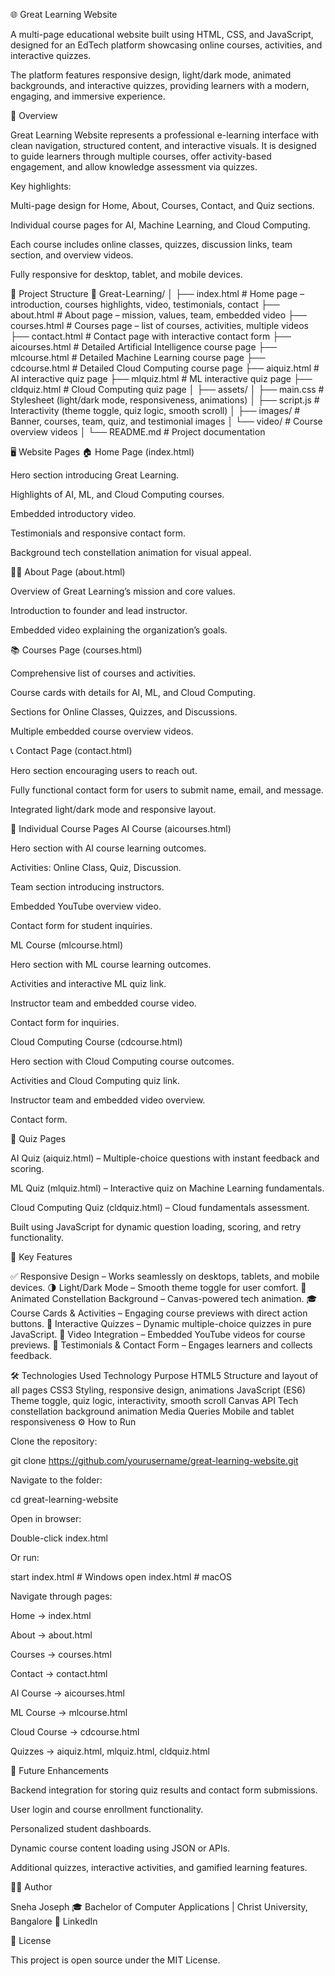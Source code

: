 🌐 Great Learning Website

A multi-page educational website built using HTML, CSS, and JavaScript, designed for an EdTech platform showcasing online courses, activities, and interactive quizzes.

The platform features responsive design, light/dark mode, animated backgrounds, and interactive quizzes, providing learners with a modern, engaging, and immersive experience.

📖 Overview

Great Learning Website represents a professional e-learning interface with clean navigation, structured content, and interactive visuals.
It is designed to guide learners through multiple courses, offer activity-based engagement, and allow knowledge assessment via quizzes.

Key highlights:

Multi-page design for Home, About, Courses, Contact, and Quiz sections.

Individual course pages for AI, Machine Learning, and Cloud Computing.

Each course includes online classes, quizzes, discussion links, team section, and overview videos.

Fully responsive for desktop, tablet, and mobile devices.

🧩 Project Structure
📂 Great-Learning/
│
├── index.html              # Home page – introduction, courses highlights, video, testimonials, contact
├── about.html              # About page – mission, values, team, embedded video
├── courses.html            # Courses page – list of courses, activities, multiple videos
├── contact.html            # Contact page with interactive contact form
├── aicourses.html          # Detailed Artificial Intelligence course page
├── mlcourse.html           # Detailed Machine Learning course page
├── cdcourse.html           # Detailed Cloud Computing course page
├── aiquiz.html             # AI interactive quiz page
├── mlquiz.html             # ML interactive quiz page
├── cldquiz.html            # Cloud Computing quiz page
│
├── assets/
│   ├── main.css            # Stylesheet (light/dark mode, responsiveness, animations)
│   ├── script.js           # Interactivity (theme toggle, quiz logic, smooth scroll)
│   ├── images/             # Banner, courses, team, quiz, and testimonial images
│   └── video/              # Course overview videos
│
└── README.md               # Project documentation

🖥️ Website Pages
🏠 Home Page (index.html)

Hero section introducing Great Learning.

Highlights of AI, ML, and Cloud Computing courses.

Embedded introductory video.

Testimonials and responsive contact form.

Background tech constellation animation for visual appeal.

👩‍🏫 About Page (about.html)

Overview of Great Learning’s mission and core values.

Introduction to founder and lead instructor.

Embedded video explaining the organization’s goals.

📚 Courses Page (courses.html)

Comprehensive list of courses and activities.

Course cards with details for AI, ML, and Cloud Computing.

Sections for Online Classes, Quizzes, and Discussions.

Multiple embedded course overview videos.

📞 Contact Page (contact.html)

Hero section encouraging users to reach out.

Fully functional contact form for users to submit name, email, and message.

Integrated light/dark mode and responsive layout.

🤖 Individual Course Pages
AI Course (aicourses.html)

Hero section with AI course learning outcomes.

Activities: Online Class, Quiz, Discussion.

Team section introducing instructors.

Embedded YouTube overview video.

Contact form for student inquiries.

ML Course (mlcourse.html)

Hero section with ML course learning outcomes.

Activities and interactive ML quiz link.

Instructor team and embedded course video.

Contact form for inquiries.

Cloud Computing Course (cdcourse.html)

Hero section with Cloud Computing course outcomes.

Activities and Cloud Computing quiz link.

Instructor team and embedded video overview.

Contact form.

📝 Quiz Pages

AI Quiz (aiquiz.html) – Multiple-choice questions with instant feedback and scoring.

ML Quiz (mlquiz.html) – Interactive quiz on Machine Learning fundamentals.

Cloud Computing Quiz (cldquiz.html) – Cloud fundamentals assessment.

Built using JavaScript for dynamic question loading, scoring, and retry functionality.

🚀 Key Features

✅ Responsive Design – Works seamlessly on desktops, tablets, and mobile devices.
🌗 Light/Dark Mode – Smooth theme toggle for user comfort.
💫 Animated Constellation Background – Canvas-powered tech animation.
🎓 Course Cards & Activities – Engaging course previews with direct action buttons.
🧠 Interactive Quizzes – Dynamic multiple-choice quizzes in pure JavaScript.
🎥 Video Integration – Embedded YouTube videos for course previews.
💬 Testimonials & Contact Form – Engages learners and collects feedback.

🛠️ Technologies Used
Technology	Purpose
HTML5	Structure and layout of all pages
CSS3	Styling, responsive design, animations
JavaScript (ES6)	Theme toggle, quiz logic, interactivity, smooth scroll
Canvas API	Tech constellation background animation
Media Queries	Mobile and tablet responsiveness
⚙️ How to Run

Clone the repository:

git clone https://github.com/yourusername/great-learning-website.git


Navigate to the folder:

cd great-learning-website


Open in browser:

Double-click index.html

Or run:

start index.html    # Windows
open index.html     # macOS


Navigate through pages:

Home → index.html

About → about.html

Courses → courses.html

Contact → contact.html

AI Course → aicourses.html

ML Course → mlcourse.html

Cloud Course → cdcourse.html

Quizzes → aiquiz.html, mlquiz.html, cldquiz.html

🧠 Future Enhancements

Backend integration for storing quiz results and contact form submissions.

User login and course enrollment functionality.

Personalized student dashboards.

Dynamic course content loading using JSON or APIs.

Additional quizzes, interactive activities, and gamified learning features.

👩‍💻 Author

Sneha Joseph
🎓 Bachelor of Computer Applications | Christ University, Bangalore
🔗 LinkedIn

📄 License

This project is open source under the MIT License.